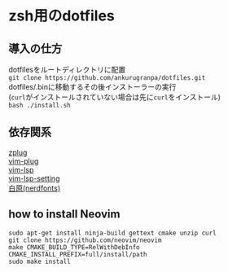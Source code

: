 # zsh用のdotfiles
## 導入の仕方  
dotfilesをルートディレクトリに配置   
`git clone https://github.com/ankurugranpa/dotfiles.git`  
dotfiles/.binに移動するその後インストーラーの実行  
(`curl`がインストールされていない場合は先に`curl`をインストール)  
`bash ./install.sh`  
## 依存関系   
[zplug](https://github.com/zplug/zplug)  
[vim-plug](https://github.com/junegunn/vim-plug)  
[vim-lsp](https://github.com/prabirshrestha/vim-lsp)  
[vim-lsp-setting](https://github.com/mattn/vim-lsp-settings)   
[白原(nerdfonts)](https://github.com/yuru7/HackGen)

## how to install Neovim
```
sudo apt-get install ninja-build gettext cmake unzip curl
git clone https://github.com/neovim/neovim
make CMAKE_BUILD_TYPE=RelWithDebInfo CMAKE_INSTALL_PREFIX=full/install/path
sudo make install
```
